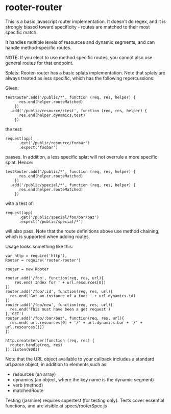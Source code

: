 # rooter-router

This is a basic javascript router implementation. It doesn't do regex, and it is strongly biased toward specificity - routes are matched to their most specific match.

It handles multiple levels of resources and dynamic segments, and can handle method-specific routes.

NOTE: If you elect to use method specific routes, you cannot also use general routes for that endpoint.

Splats: Rooter-router has a basic splats implementation. Note that splats are always treated as less specific, which has the following repercussions:

Given:
```
testRouter.add('/public/*', function (req, res, helper) {
      res.end(helper.routeMatched)
    })
  .add('/public/resource/:test', function (req, res, helper) {
      res.end(helper.dynamics.test)
    })
```

the test:

```
request(app)
      .get('/public/resource/foobar')
      .expect('foobar’)
```

passes. In addition, a less specific splat will not overrule a more specific splat. Hence:

```
testRouter.add('/public/*', function (req, res, helper) {
      res.end(helper.routeMatched)
    })
  .add('/public/special/*', function (req, res, helper) {
      res.end(helper.routeMatched)
    })
```
with a test of:
```
request(app)
      .get('/public/special/foo/bar/baz')
      .expect('/public/special/*’)
```
will also pass. Note that the route definitions above use method chaining, which is supported when adding routes.

Usage looks something like this:

```
var http = require('http'),
Rooter = require('rooter-router')

router = new Rooter

router.add('/foo', function(req, res, url){
    res.end('Index for ' + url.resources[0])
})
router.add('/foo/:id', function(req, res, url){
  res.end('Got an instance of a foo: ' + url.dynamics.id)
})
router.add('/foo/new', function(req, res, url){
  res.end('This must have been a get request')
},'GET')
router.add('/foo/:bar/baz', function(req, res, url){
  res.end( url.resources[0] + '/' + url.dynamics.bar + '/' + url.resources[1])
})

http.createServer(function (req, res) {
  router.handle(req, res)
}).listen(9001)
```

Note that the URL object available to your callback includes a standard url.parse object, in addition to elements such as:
* resources (an array)
* dynamics (an object, where the key name is the dynamic segment)
* verb (method)
* matchedRoute

Testing (jasmine) requires supertest (for testing only). Tests cover essential functions, and are visible at specs/rooterSpec.js
